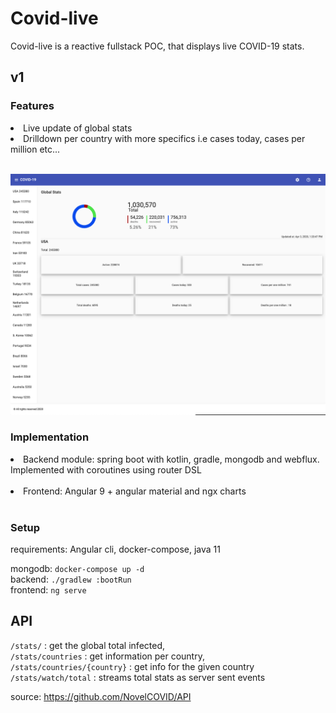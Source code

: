 # Covid-live

Covid-live is a reactive fullstack POC, that displays live COVID-19 stats.
<br>

## v1
### Features
<li> Live update of global stats </li>
<li> Drilldown per country with more specifics i.e cases today, cases per million etc... </li>
<br>

![v1_pic](/doc/v1_covid.png)

### Implementation
<li> Backend module: spring boot with kotlin, gradle, mongodb and webflux. Implemented with coroutines using 
 router DSL </li>
<br>
<li> Frontend: Angular 9 + angular material and ngx charts </li>
<br>

### Setup
requirements: Angular cli, docker-compose, java 11

mongodb:
```docker-compose up -d```
<br>
backend:
```./gradlew :bootRun```
<br>
frontend:
```ng serve```

## API
```/stats/``` : get the global total infected, <br> 
```/stats/countries``` : get information per country, <br>
```/stats/countries/{country}``` : get info for the given country <br>
```/stats/watch/total``` : streams total stats as server sent events

source: 
https://github.com/NovelCOVID/API

